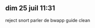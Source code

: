 <!-- upadte linux.yml -->

<!-- exploit.python to be integrated ./bash/heartbleed-vulnerable-pentest.sh -->


<!-- splunk -->

<!-- snort_automation -->


## dim 25 juil 11:31
<!-- Heartbleed + splunk (regex 80$) *not done* -->

<!-- Splunk et essayer de faire en sorte que les 50 count fonctionne avec l'autre script -->


<!-- screen splunk for snort/heartbleed attack -->
<!-- snort for splunk requete -->
reject snort
parler de bwapp
guide clean

